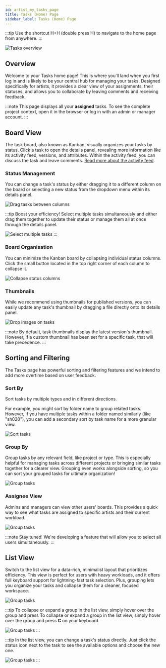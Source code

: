 ```yaml
---
id: artist_my_tasks_page
title: Tasks (Home) Page
sidebar_label: Tasks (Home) Page
---
```


:::tip
Use the shortcut H+H (double press H) to navigate to the home page from anywhere.
:::

![Tasks overview](assets/home_tasks/home_tasks_main.png)

## Overview

Welcome to your Tasks home page! This is where you'll land when you first log in and is likely to be your central hub for managing your tasks. Designed specifically for artists, it provides a clear view of your assignments, their statuses, and allows you to collaborate by leaving comments and receiving feedback.

:::note
This page displays all your **assigned** tasks. To see the complete project context, open it in the browser or log in with an admin or manager account.
:::

## Board View

The task board, also known as Kanban, visually organizes your tasks by status. Click a task to open the details panel, revealing more information like its activity feed, versions, and attributes. Within the activity feed, you can discuss the task and leave comments. [Read more about the activity feed](artist_activity_feed.md).

### Status Management

You can change a task's status by either dragging it to a different column on the board or selecting a new status from the dropdown menu within its details panel.

![Drag tasks between columns](assets/home_tasks/home_tasks_dragging.png)

:::tip
Boost your efficiency! Select multiple tasks simultaneously and either drag them together to update their status or manage them all at once through the details panel.

![Select multiple tasks](assets/home_tasks/home_tasks_dragging_multiple.png)
:::

### Board Organisation

You can minimize the Kanban board by collapsing individual status columns. Click the small button located in the top right corner of each column to collapse it.

![Collapse status columns](assets/home_tasks/home_tasks_collapse.png)

### Thumbnails

While we recommend using thumbnails for published versions, you can easily update any task's thumbnail by dragging a file directly onto its details panel.

![Drop images on tasks](assets/home_tasks/home_tasks_dropping.png)

:::note
By default, task thumbnails display the latest version's thumbnail. However, if a custom thumbnail has been set for a specific task, that will take precedence.
:::

## Sorting and Filtering

The Tasks page has powerful sorting and filtering features and we intend to add more overtime based on user feedback.

### Sort By

Sort tasks by multiple types and in different directions.

For example, you might sort by folder name to group related tasks. However, if you have multiple tasks within a folder named similarly (like "sh020"), you can add a secondary sort by task name for a more granular view.

![Sort tasks](assets/home_tasks/home_tasks_sortby.png)

### Group By

Group tasks by any relevant field, like project or type. This is especially helpful for managing tasks across different projects or bringing similar tasks together for a clearer view. Grouping even works alongside sorting, so you can sort your grouped tasks for ultimate organization!

![Group tasks](assets/home_tasks/home_tasks_groupby.png)

### Assignee View

Admins and managers can view other users' boards. This provides a quick way to see what tasks are assigned to specific artists and their current workload.

![Group tasks](assets/home_tasks/home_tasks_assignee_select.png)

:::note
Stay tuned! We're developing a feature that will allow you to select all users simultaneously.
:::

## List View

Switch to the list view for a data-rich, minimalist layout that prioritizes efficiency. This view is perfect for users with heavy workloads, and it offers full keyboard support for lightning-fast task selection. Plus, grouping lets you organize your tasks and collapse them for a cleaner, focused workspace.

![Group tasks](assets/home_tasks/home_tasks_list.png)

:::tip
To collapse or expand a group in the list view, simply hover over the group and press To collapse or expand a group in the list view, simply hover over the group and press **C** on your keyboard.

![Group tasks](assets/home_tasks/home_tasks_list_collapse.png)
:::

:::tip
In the list view, you can change a task's status directly. Just click the status icon next to the task to see the available options and choose the new one.

![Group tasks](assets/home_tasks/home_tasks_list_status.png)
:::
